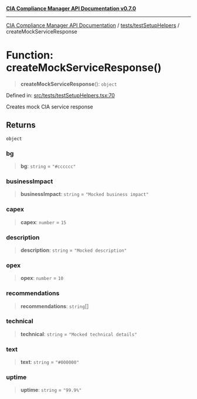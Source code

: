 [**CIA Compliance Manager API Documentation v0.7.0**](../../../README.md)

***

[CIA Compliance Manager API Documentation](../../../modules.md) / [tests/testSetupHelpers](../README.md) / createMockServiceResponse

# Function: createMockServiceResponse()

> **createMockServiceResponse**(): `object`

Defined in: [src/tests/testSetupHelpers.tsx:70](https://github.com/Hack23/cia-compliance-manager/blob/a904e43458f81faf7066f9da9fc149cc9f6e236d/src/tests/testSetupHelpers.tsx#L70)

Creates mock CIA service response

## Returns

`object`

### bg

> **bg**: `string` = `"#cccccc"`

### businessImpact

> **businessImpact**: `string` = `"Mocked business impact"`

### capex

> **capex**: `number` = `15`

### description

> **description**: `string` = `"Mocked description"`

### opex

> **opex**: `number` = `10`

### recommendations

> **recommendations**: `string`[]

### technical

> **technical**: `string` = `"Mocked technical details"`

### text

> **text**: `string` = `"#000000"`

### uptime

> **uptime**: `string` = `"99.9%"`
